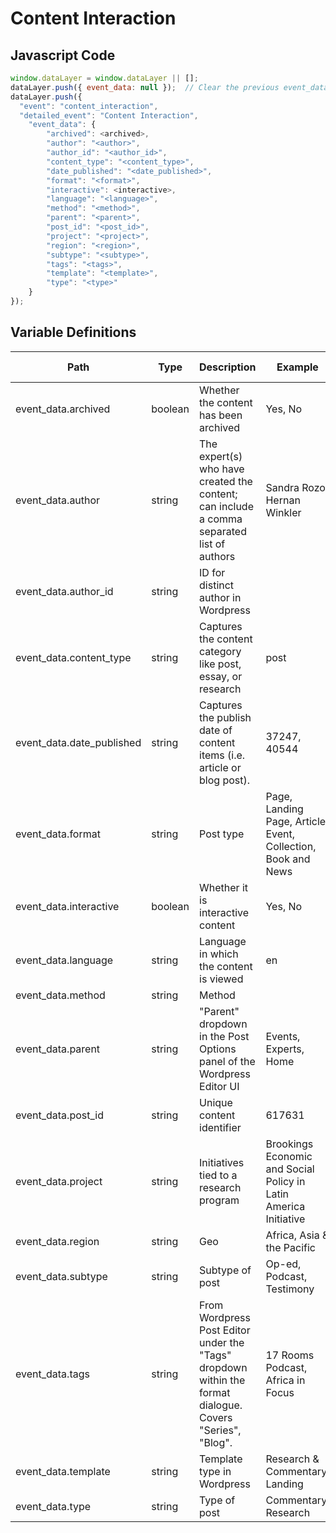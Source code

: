 # Content Interaction

### 

## Javascript Code
```js
window.dataLayer = window.dataLayer || [];
dataLayer.push({ event_data: null });  // Clear the previous event_data object.
dataLayer.push({
  "event": "content_interaction",
  "detailed_event": "Content Interaction",
    "event_data": {
        "archived": <archived>,
        "author": "<author>",
        "author_id": "<author_id>",
        "content_type": "<content_type>",
        "date_published": "<date_published>",
        "format": "<format>",
        "interactive": <interactive>,
        "language": "<language>",
        "method": "<method>",
        "parent": "<parent>",
        "post_id": "<post_id>",
        "project": "<project>",
        "region": "<region>",
        "subtype": "<subtype>",
        "tags": "<tags>",
        "template": "<template>",
        "type": "<type>"
    }
});
```

## Variable Definitions

|Path|Type|Description|Example|Pattern|Min Length|Max Length|Minimum|Maximum|Multiple Of|
| --- | --- | --- | --- | --- | --- | --- | --- | --- | --- |
|event_data.archived|boolean|Whether the content has been archived|Yes, No|||||||
|event_data.author|string|The expert\(s\) who have created the content; can include a comma separated list of authors|Sandra Rozo, Hernan Winkler|||||||
|event_data.author_id|string|ID for distinct author in Wordpress||||||||
|event_data.content_type|string|Captures the content category like post, essay, or research|post|||||||
|event_data.date_published|string|Captures the publish date of content items \(i.e. article or blog post\).|37247, 40544|^([0-9]{4})-(1[0-2]|0[1-9])-(3[01]|0[1-9]|[12][0-9])$||||||
|event_data.format|string|Post type|Page, Landing Page, Article, Event, Collection, Book and News|||||||
|event_data.interactive|boolean|Whether it is interactive content|Yes, No|||||||
|event_data.language|string|Language in which the content is viewed|en|||||||
|event_data.method|string|Method||||||||
|event_data.parent|string|"Parent" dropdown in the Post Options panel of the Wordpress Editor UI|Events, Experts, Home|||||||
|event_data.post_id|string|Unique content identifier|617631|||||||
|event_data.project|string|Initiatives tied to a research program|Brookings Economic and Social Policy in Latin America Initiative|||||||
|event_data.region|string|Geo|Africa, Asia & the Pacific|||||||
|event_data.subtype|string|Subtype of post|Op-ed, Podcast, Testimony|||||||
|event_data.tags|string|From Wordpress Post Editor under the "Tags" dropdown within the format dialogue. Covers "Series", "Blog".|17 Rooms Podcast, Africa in Focus|||||||
|event_data.template|string|Template type in Wordpress|Research & Commentary Landing|||||||
|event_data.type|string|Type of post|Commentary, Research|||||||




